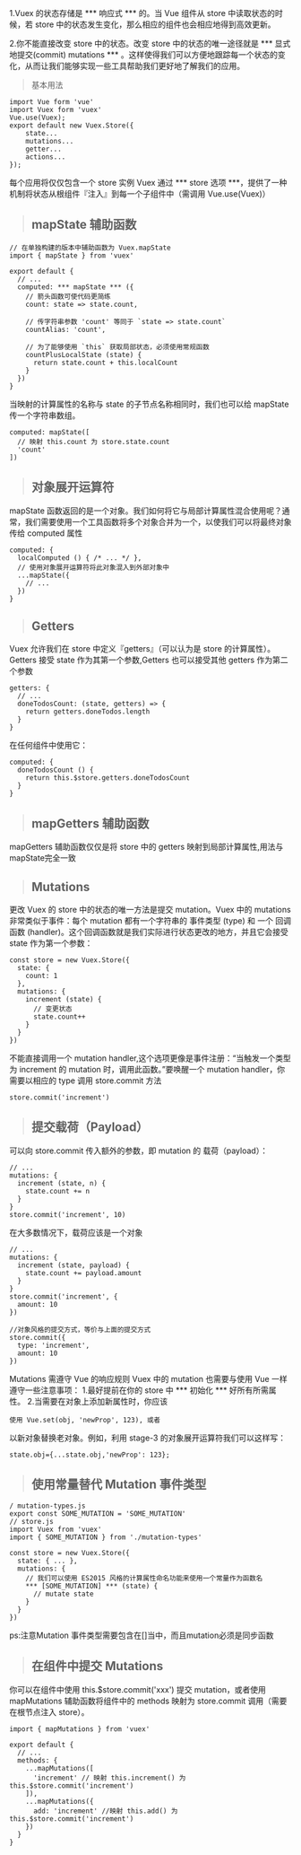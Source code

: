 1.Vuex 的状态存储是 *** 响应式 *** 的。当 Vue 组件从 store 中读取状态的时候，若 store 中的状态发生变化，那么相应的组件也会相应地得到高效更新。

2.你不能直接改变 store 中的状态。改变 store 中的状态的唯一途径就是 *** 显式地提交(commit) mutations *** 。这样使得我们可以方便地跟踪每一个状态的变化，从而让我们能够实现一些工具帮助我们更好地了解我们的应用。
>基本用法
>
	import Vue form 'vue'
	import Vuex form 'vuex'
	Vue.use(Vuex);
	export default new Vuex.Store({
		state...
		mutations...
		getter...
		actions...
	});

每个应用将仅仅包含一个 store 实例
Vuex 通过 *** store 选项 ***，提供了一种机制将状态从根组件『注入』到每一个子组件中（需调用 Vue.use(Vuex)）
>
> ## mapState 辅助函数
>
	// 在单独构建的版本中辅助函数为 Vuex.mapState
	import { mapState } from 'vuex'

	export default {
	  // ...
	  computed: *** mapState *** ({
	    // 箭头函数可使代码更简练
	    count: state => state.count,

	    // 传字符串参数 'count' 等同于 `state => state.count`
	    countAlias: 'count',

	    // 为了能够使用 `this` 获取局部状态，必须使用常规函数
	    countPlusLocalState (state) {
	      return state.count + this.localCount
	    }
	  })
	}
>
当映射的计算属性的名称与 state 的子节点名称相同时，我们也可以给 mapState 传一个字符串数组。
>
>
	computed: mapState([
	  // 映射 this.count 为 store.state.count
	  'count'
	])
>
> ## 对象展开运算符
mapState 函数返回的是一个对象。我们如何将它与局部计算属性混合使用呢？通常，我们需要使用一个工具函数将多个对象合并为一个，以使我们可以将最终对象传给 computed 属性
>
	computed: {
	  localComputed () { /* ... */ },
	  // 使用对象展开运算符将此对象混入到外部对象中
	  ...mapState({
	    // ...
	  })
	}
>	
> ## Getters
Vuex 允许我们在 store 中定义『getters』（可以认为是 store 的计算属性）。Getters 接受 state 作为其第一个参数,Getters 也可以接受其他 getters 作为第二个参数
>
	getters: {
	  // ...
	  doneTodosCount: (state, getters) => {
	    return getters.doneTodos.length
	  }
	}
在任何组件中使用它：
>
	computed: {
	  doneTodosCount () {
	    return this.$store.getters.doneTodosCount
	  }
	}
> ## mapGetters 辅助函数
mapGetters 辅助函数仅仅是将 store 中的 getters 映射到局部计算属性,用法与mapState完全一致
> ## Mutations
更改 Vuex 的 store 中的状态的唯一方法是提交 mutation。Vuex 中的 mutations 非常类似于事件：每个 mutation 都有一个字符串的 事件类型 (type) 和 一个 回调函数 (handler)。这个回调函数就是我们实际进行状态更改的地方，并且它会接受 state 作为第一个参数：
>
	const store = new Vuex.Store({
	  state: {
	    count: 1
	  },
	  mutations: {
	    increment (state) {
	      // 变更状态
	      state.count++
	    }
	  }
	})

不能直接调用一个 mutation handler,这个选项更像是事件注册：“当触发一个类型为 increment 的 mutation 时，调用此函数。”要唤醒一个 mutation handler，你需要以相应的 type 调用 store.commit 方法
>
	store.commit('increment')
> ## 提交载荷（Payload）
可以向 store.commit 传入额外的参数，即 mutation 的 载荷（payload）：
>
	// ...
	mutations: {
	  increment (state, n) {
	    state.count += n
	  }
	}
	store.commit('increment', 10)
在大多数情况下，载荷应该是一个对象
>
	// ...
	mutations: {
	  increment (state, payload) {
	    state.count += payload.amount
	  }
	}
	store.commit('increment', {
	  amount: 10
	})
	
	//对象风格的提交方式，等价与上面的提交方式
	store.commit({
	  type: 'increment',
	  amount: 10
	})
Mutations 需遵守 Vue 的响应规则
Vuex 中的 mutation 也需要与使用 Vue 一样遵守一些注意事项：
1.最好提前在你的 store 中 *** 初始化 *** 好所有所需属性。
2.当需要在对象上添加新属性时，你应该
>
	使用 Vue.set(obj, 'newProp', 123), 或者 
以新对象替换老对象。例如，利用 stage-3 的对象展开运算符我们可以这样写：
>
	state.obj={...state.obj,'newProp': 123};
> ## 使用常量替代 Mutation 事件类型
>
	/ mutation-types.js
	export const SOME_MUTATION = 'SOME_MUTATION'
	// store.js
	import Vuex from 'vuex'
	import { SOME_MUTATION } from './mutation-types'

	const store = new Vuex.Store({
	  state: { ... },
	  mutations: {
	    // 我们可以使用 ES2015 风格的计算属性命名功能来使用一个常量作为函数名
	    *** [SOME_MUTATION] *** (state) {
	      // mutate state
	    }
	  }
	})
ps:注意Mutation 事件类型需要包含在[]当中，而且mutation必须是同步函数

> ## 在组件中提交 Mutations

你可以在组件中使用 this.$store.commit('xxx') 提交 mutation，或者使用 mapMutations 辅助函数将组件中的 methods 映射为 store.commit 调用（需要在根节点注入 store）。
>
	import { mapMutations } from 'vuex'

	export default {
	  // ...
	  methods: {
	    ...mapMutations([
	      'increment' // 映射 this.increment() 为 this.$store.commit('increment')
	    ]),
	    ...mapMutations({
	      add: 'increment' //映射 this.add() 为 this.$store.commit('increment')
	    })
	  }
	}